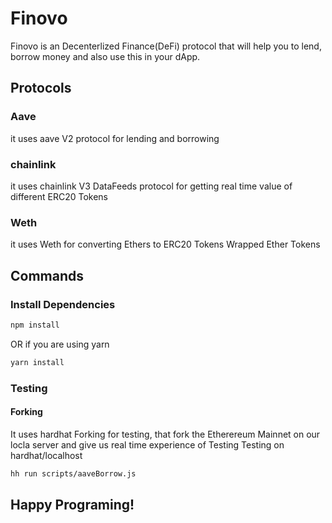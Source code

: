 # Finovo

Finovo is an Decenterlized Finance(DeFi) protocol that will help you to lend, borrow money and also use this in your dApp.

## Protocols

### Aave
it uses aave V2 protocol for lending and borrowing

### chainlink
it uses chainlink V3 DataFeeds protocol for getting real time value of different ERC20 Tokens

### Weth
it uses Weth for converting Ethers to ERC20 Tokens Wrapped Ether Tokens

## Commands

### Install Dependencies

```bash
npm install
```
OR if you are using yarn
```bash
yarn install
```

### Testing
#### Forking
It uses hardhat Forking for testing, that fork the Etherereum Mainnet on our locla server and give us real time experience of Testing
Testing on hardhat/localhost
```bash
hh run scripts/aaveBorrow.js
```


## Happy Programing!
